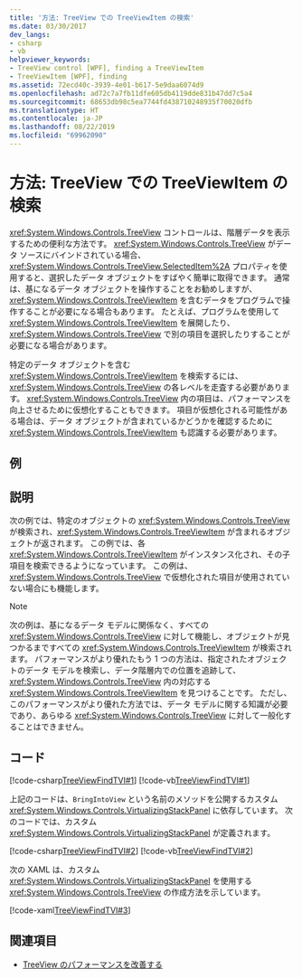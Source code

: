 ```yaml
---
title: '方法: TreeView での TreeViewItem の検索'
ms.date: 03/30/2017
dev_langs:
- csharp
- vb
helpviewer_keywords:
- TreeView control [WPF], finding a TreeViewItem
- TreeViewItem [WPF], finding
ms.assetid: 72ecd40c-3939-4e01-b617-5e9daa6074d9
ms.openlocfilehash: ad72c7a7fb11dfe605db4119dde831b47dd7c5a4
ms.sourcegitcommit: 68653db98c5ea7744fd438710248935f70020dfb
ms.translationtype: HT
ms.contentlocale: ja-JP
ms.lasthandoff: 08/22/2019
ms.locfileid: "69962090"
---
```

# <a name="how-to-find-a-treeviewitem-in-a-treeview"></a>方法: TreeView での TreeViewItem の検索
<xref:System.Windows.Controls.TreeView> コントロールは、階層データを表示するための便利な方法です。 <xref:System.Windows.Controls.TreeView> がデータ ソースにバインドされている場合、<xref:System.Windows.Controls.TreeView.SelectedItem%2A> プロパティを使用すると、選択したデータ オブジェクトをすばやく簡単に取得できます。 通常は、基になるデータ オブジェクトを操作することをお勧めしますが、<xref:System.Windows.Controls.TreeViewItem> を含むデータをプログラムで操作することが必要になる場合もあります。 たとえば、プログラムを使用して <xref:System.Windows.Controls.TreeViewItem> を展開したり、<xref:System.Windows.Controls.TreeView> で別の項目を選択したりすることが必要になる場合があります。  
  
 特定のデータ オブジェクトを含む <xref:System.Windows.Controls.TreeViewItem> を検索するには、<xref:System.Windows.Controls.TreeView> の各レベルを走査する必要があります。 <xref:System.Windows.Controls.TreeView> 内の項目は、パフォーマンスを向上させるために仮想化することもできます。 項目が仮想化される可能性がある場合は、データ オブジェクトが含まれているかどうかを確認するために <xref:System.Windows.Controls.TreeViewItem> も認識する必要があります。  
  
## <a name="example"></a>例  
  
## <a name="description"></a>説明  
 次の例では、特定のオブジェクトの <xref:System.Windows.Controls.TreeView> が検索され、<xref:System.Windows.Controls.TreeViewItem> が含まれるオブジェクトが返されます。 この例では、各 <xref:System.Windows.Controls.TreeViewItem> がインスタンス化され、その子項目を検索できるようになっています。 この例は、<xref:System.Windows.Controls.TreeView> で仮想化された項目が使用されていない場合にも機能します。  
  
> [!NOTE]
> 次の例は、基になるデータ モデルに関係なく、すべての <xref:System.Windows.Controls.TreeView> に対して機能し、オブジェクトが見つかるまですべての <xref:System.Windows.Controls.TreeViewItem> が検索されます。 パフォーマンスがより優れたもう 1 つの方法は、指定されたオブジェクトのデータ モデルを検索し、データ階層内での位置を追跡して、<xref:System.Windows.Controls.TreeView> 内の対応する <xref:System.Windows.Controls.TreeViewItem> を見つけることです。 ただし、このパフォーマンスがより優れた方法では、データ モデルに関する知識が必要であり、あらゆる <xref:System.Windows.Controls.TreeView> に対して一般化することはできません。  
  
## <a name="code"></a>コード  
 [!code-csharp[TreeViewFindTVI#1](~/samples/snippets/csharp/VS_Snippets_Wpf/TreeViewFindTVI/CSharp/MainWindow.xaml.cs#1)]
 [!code-vb[TreeViewFindTVI#1](~/samples/snippets/visualbasic/VS_Snippets_Wpf/TreeViewFindTVI/VisualBasic/MainWindow.xaml.vb#1)]  
  
 上記のコードは、`BringIntoView` という名前のメソッドを公開するカスタム <xref:System.Windows.Controls.VirtualizingStackPanel> に依存しています。 次のコードでは、カスタム <xref:System.Windows.Controls.VirtualizingStackPanel> が定義されます。  
  
 [!code-csharp[TreeViewFindTVI#2](~/samples/snippets/csharp/VS_Snippets_Wpf/TreeViewFindTVI/CSharp/MainWindow.xaml.cs#2)]
 [!code-vb[TreeViewFindTVI#2](~/samples/snippets/visualbasic/VS_Snippets_Wpf/TreeViewFindTVI/VisualBasic/MainWindow.xaml.vb#2)]  
  
 次の XAML は、カスタム <xref:System.Windows.Controls.VirtualizingStackPanel> を使用する <xref:System.Windows.Controls.TreeView> の作成方法を示しています。  
  
 [!code-xaml[TreeViewFindTVI#3](~/samples/snippets/csharp/VS_Snippets_Wpf/TreeViewFindTVI/CSharp/MainWindow.xaml#3)]  
  
## <a name="see-also"></a>関連項目

- [TreeView のパフォーマンスを改善する](how-to-improve-the-performance-of-a-treeview.md)

